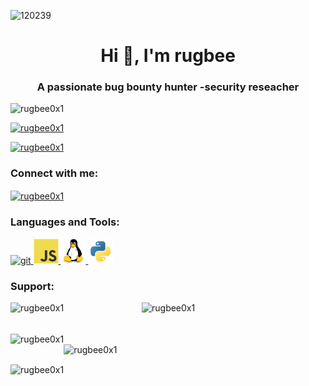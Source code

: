 ![120239](https://github.com/user-attachments/assets/6530e538-5c8c-4c2b-a530-311359252551)

<h1 align="center">Hi 👋, I'm rugbee</h1>
<h3 align="center">A passionate bug bounty hunter -security reseacher</h3>

<p align="left"> <img src="https://komarev.com/ghpvc/?username=rugbee0x1&label=Profile%20views&color=0e75b6&style=flat" alt="rugbee0x1" /> </p>

<p align="left"> <a href="https://github.com/ryo-ma/github-profile-trophy"><img src="https://github-profile-trophy.vercel.app/?username=rugbee0x1" alt="rugbee0x1" /></a> </p>

<p align="left"> <a href="https://twitter.com/rugbee0x1" target="blank"><img src="https://img.shields.io/twitter/follow/rugbee0x1?logo=twitter&style=for-the-badge" alt="rugbee0x1" /></a> </p>

<h3 align="left">Connect with me:</h3>
<p align="left">
<a href="https://twitter.com/rugbee0x1" target="blank"><img align="center" src="https://raw.githubusercontent.com/rahuldkjain/github-profile-readme-generator/master/src/images/icons/Social/twitter.svg" alt="rugbee0x1" height="30" width="40" /></a>
</p>

<h3 align="left">Languages and Tools:</h3>
<p align="left"> <a href="https://git-scm.com/" target="_blank" rel="noreferrer"> <img src="https://www.vectorlogo.zone/logos/git-scm/git-scm-icon.svg" alt="git" width="40" height="40"/> </a> <a href="https://developer.mozilla.org/en-US/docs/Web/JavaScript" target="_blank" rel="noreferrer"> <img src="https://raw.githubusercontent.com/devicons/devicon/master/icons/javascript/javascript-original.svg" alt="javascript" width="40" height="40"/> </a> <a href="https://www.linux.org/" target="_blank" rel="noreferrer"> <img src="https://raw.githubusercontent.com/devicons/devicon/master/icons/linux/linux-original.svg" alt="linux" width="40" height="40"/> </a> <a href="https://www.python.org" target="_blank" rel="noreferrer"> <img src="https://raw.githubusercontent.com/devicons/devicon/master/icons/python/python-original.svg" alt="python" width="40" height="40"/> </a> </p>

<h3 align="left">Support:</h3>
<p><a href="https://www.buymeacoffee.com/rugbee0x1"> <img align="left" src="https://cdn.buymeacoffee.com/buttons/v2/default-yellow.png" height="50" width="210" alt="rugbee0x1" /></a><a href="https://ko-fi.com/rugbee0x1"> <img align="left" src="https://cdn.ko-fi.com/cdn/kofi3.png?v=3" height="50" width="210" alt="rugbee0x1" /></a></p><br><br>

<p><img align="left" src="https://github-readme-stats.vercel.app/api/top-langs?username=rugbee0x1&show_icons=true&locale=en&layout=compact" alt="rugbee0x1" /></p>

<p>&nbsp;<img align="center" src="https://github-readme-stats.vercel.app/api?username=rugbee0x1&show_icons=true&locale=en" alt="rugbee0x1" /></p>

<p><img align="center" src="https://github-readme-streak-stats.herokuapp.com/?user=rugbee0x1&" alt="rugbee0x1" /></p>




